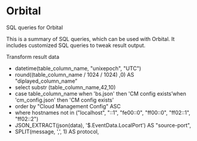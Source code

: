 # Orbital
SQL queries for Orbital

This is a summary of SQL queries, which can be used with Orbital. It includes customized SQL queries to tweak result output.

Transform result data
- datetime(table_column_name, "unixepoch", "UTC")
- round((table_column_name / 1024 / 1024) ,0) AS "diplayed_column_name”
- select substr (table_column_name,42,10)
- case table_column_name when 'bs.json' then 'CM config exists’when 'cm_config.json' then 'CM config exists’
- order by "Cloud Management Config" ASC
- where hostnames not in ("localhost", "::1", "fe00::0", "ff00::0", "ff02::1", "ff02::2")
- JSON_EXTRACT(json(data), '$.EventData.LocalPort') AS "source-port",
- SPLIT(message, ',', 1) AS protocol,
